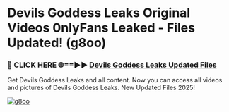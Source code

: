 # Devils Goddess Leaks Original Videos 0nlyFans Leaked - Files Updated! (g8oo)

<h3>🔴 CLICK HERE 🌐==►► <a href="https://tinyurl.com/x26r9saj" rel="nofollow">Devils Goddess Leaks Updated Files</a></h3>

Get Devils Goddess Leaks and all content. Now you can access all videos and pictures of Devils Goddess Leaks. New Updated Files 2025!

[![g8oo](https://i.imgur.com/LkgZPqh.gif)](https://tinyurl.com/x26r9saj)
